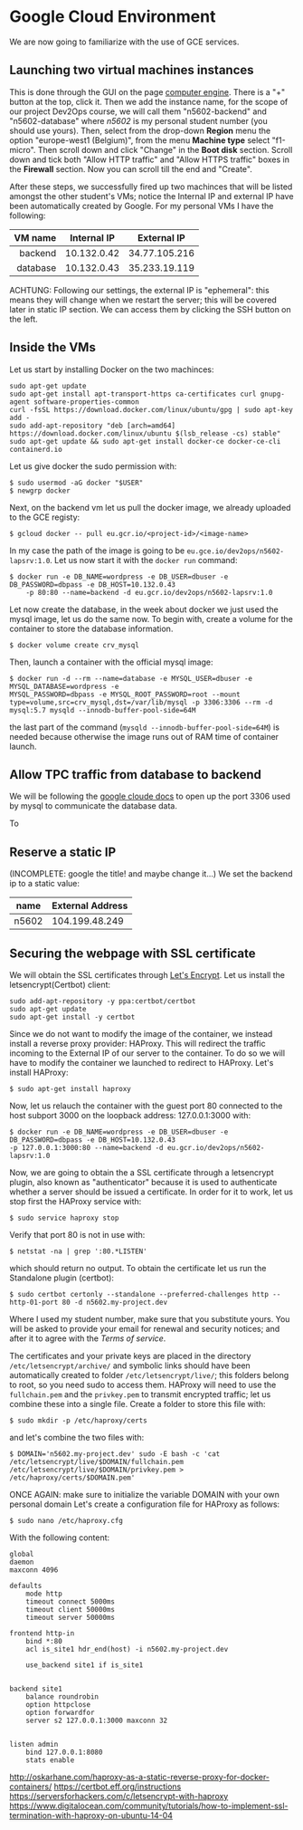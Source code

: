 # Google Cloud Environment

We are now going to familiarize with the use of GCE services.

## Launching two virtual machines instances

This is done through the GUI on the page [computer
engine](instances?project=dev2ops&instancessize=50). There is a "+" button at the top, click it.
Then we add the instance name, for the scope of our project Dev2Ops course, we will call them
"n5602-backend" and "n5602-database" where _n5602_ is my personal student number (you should use
yours).
Then, select from the drop-down  **Region** menu the option "europe-west1 (Belgium)", from the menu
**Machine type** select "f1-micro". Then scroll down and click "Change" in the **Boot disk**
section. Scroll down and tick both "Allow HTTP traffic" and "Allow HTTPS traffic" boxes in the
**Firewall** section. Now you can scroll till the end and "Create".

After these steps, we successfully fired up two machinces that will be listed amongst the other
student's VMs; notice the Internal IP and external IP have been automatically created by Google.
For my personal VMs I have the following:

| VM name  | Internal IP | External IP   | 
| ----:    | :---:       | :---:         | 
| backend  | 10.132.0.42 | 34.77.105.216 | 
| database | 10.132.0.43 | 35.233.19.119 | 

ACHTUNG: Following our settings, the external IP is "ephemeral": this means  they will change when
we restart the server; this will be covered later in static IP section. 
We can access them by clicking the SSH button on the left.

## Inside the VMs

Let us start by installing Docker on the two machinces:

    sudo apt-get update
    sudo apt-get install apt-transport-https ca-certificates curl gnupg-agent software-properties-common
    curl -fsSL https://download.docker.com/linux/ubuntu/gpg | sudo apt-key add -
    sudo add-apt-repository "deb [arch=amd64] https://download.docker.com/linux/ubuntu $(lsb_release -cs) stable"
    sudo apt-get update && sudo apt-get install docker-ce docker-ce-cli containerd.io
Let us give docker the sudo permission with:
    
    $ sudo usermod -aG docker "$USER"
    $ newgrp docker
Next, on the backend vm let us pull the docker image, we already uploaded to the GCE registy:

    $ gcloud docker -- pull eu.gcr.io/<project-id>/<image-name>
In my case the path of the image is going to be `eu.gce.io/dev2ops/n5602-lapsrv:1.0`.
Let us now start it with the `docker run` command:

    $ docker run -e DB_NAME=wordpress -e DB_USER=dbuser -e DB_PASSWORD=dbpass -e DB_HOST=10.132.0.43
        -p 80:80 --name=backend -d eu.gcr.io/dev2ops/n5602-lapsrv:1.0
Let now create the database, in the week about docker we just used the mysql image, let us do
the same now. To begin with, create a volume for the container to store the database information.

    $ docker volume create crv_mysql
Then, launch a container with the official mysql image:

    $ docker run -d --rm --name=database -e MYSQL_USER=dbuser -e MYSQL_DATABASE=wordpress -e
    MYSQL_PASSWORD=dbpass -e MYSQL_ROOT_PASSWORD=root --mount
    type=volume,src=crv_mysql,dst=/var/lib/mysql -p 3306:3306 --rm -d mysql:5.7 mysqld --innodb-buffer-pool-side=64M
the last part of the command (`mysqld --innodb-buffer-pool-side=64M`) is needed because otherwise
the image runs out of RAM time of container launch.

## Allow TPC traffic from database to backend

We will be following the [google cloude
docs](https://cloud.google.com/vpc/docs/using-firewalls#serviceaccounts) to open up the port 3306
used by mysql to communicate the database data.

To 
## Reserve a static IP
(INCOMPLETE: google the title! and maybe change it...)
We set the backend ip to a static value:

| name  | External Address |
| --- | --- | 
| n5602 |  104.199.48.249  |


## Securing the webpage with SSL certificate

We will obtain the SSL certificates through [Let's
Encrypt](https://letsencrypt.org/getting-started/).
Let us install the letsencrypt(Certbot) client:
    
    sudo add-apt-repository -y ppa:certbot/certbot
    sudo apt-get update
    sudo apt-get install -y certbot
<!-- $ sudo apt-get update && sudo apt-get install letsencrypt -->
Since we do not want to modify the image of the container, we instead install a reverse proxy
provider: HAProxy. This will redirect the traffic incoming to the External IP of our server to the
container. To do so we will have to modify the container we launched to redirect to HAProxy.
Let's install HAProxy:
    
    $ sudo apt-get install haproxy
Now, let us relauch the container with the guest port 80 connected to the host subport 3000 on the
loopback address: 127.0.0.1:3000 with:

    $ docker run -e DB_NAME=wordpress -e DB_USER=dbuser -e DB_PASSWORD=dbpass -e DB_HOST=10.132.0.43
    -p 127.0.0.1:3000:80 --name=backend -d eu.gcr.io/dev2ops/n5602-lapsrv:1.0

Now, we are going to obtain the a SSL certificate through a letsencrypt plugin, also known as
"authenticator" because it is used to authenticate whether a server should be issued a certificate.
In order for it to work, let us stop first the HAProxy service with:

    $ sudo service haproxy stop
Verify that port 80 is not in use with:

    $ netstat -na | grep ':80.*LISTEN'
which should return no output. To obtain the certificate let us run the Standalone plugin (certbot):

    $ sudo certbot certonly --standalone --preferred-challenges http --http-01-port 80 -d n5602.my-project.dev 
Where I used my student number, make sure that you substitute yours. You will be asked to provide
your email for renewal and security notices; and after it to agree with the _Terms of service_.

The certificates and your private keys  are placed in the directory `/etc/letsencrypt/archive/` and
symbolic links should have been automatically created to folder `/etc/letsencrypt/live/`; this
folders belong to root, so you need sudo to access them. HAProxy will need  to use the
`fullchain.pem` and the `privkey.pem` to transmit encrypted traffic; let us combine these into a
single file. Create a folder to store this file with:

    $ sudo mkdir -p /etc/haproxy/certs
and let's combine the two files with:

    $ DOMAIN='n5602.my-project.dev' sudo -E bash -c 'cat /etc/letsencrypt/live/$DOMAIN/fullchain.pem /etc/letsencrypt/live/$DOMAIN/privkey.pem > /etc/haproxy/certs/$DOMAIN.pem'
ONCE AGAIN: make sure to initialize the variable DOMAIN with your own personal domain 
Let's create a configuration file for HAProxy as follows:

    $ sudo nano /etc/haproxy.cfg
With the following content:

    global
    daemon
    maxconn 4096

    defaults
        mode http
        timeout connect 5000ms
        timeout client 50000ms
        timeout server 50000ms

    frontend http-in
        bind *:80
        acl is_site1 hdr_end(host) -i n5602.my-project.dev
        
        use_backend site1 if is_site1
    

    backend site1
        balance roundrobin
        option httpclose
        option forwardfor
        server s2 127.0.0.1:3000 maxconn 32


    listen admin
        bind 127.0.0.1:8080
        stats enable
<!-- https://cloud.google.com/load-balancing/docs/ssl-certificates -->
http://oskarhane.com/haproxy-as-a-static-reverse-proxy-for-docker-containers/
https://certbot.eff.org/instructions
https://serversforhackers.com/c/letsencrypt-with-haproxy
https://www.digitalocean.com/community/tutorials/how-to-implement-ssl-termination-with-haproxy-on-ubuntu-14-04
